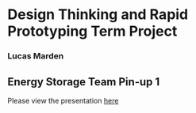 # Design Thinking and Rapid Prototyping Term Project
### Lucas Marden

## Energy Storage Team Pin-up 1
Please view the presentation [here](https://docs.google.com/presentation/d/1L8QO2hFe0YEIImoED_7eao3nOXle57VCv-ufpZuIcac/edit?usp=sharing)
